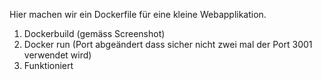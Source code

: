 Hier machen wir ein Dockerfile für eine kleine Webapplikation.

1. Dockerbuild (gemäss Screenshot)
2. Docker run (Port abgeändert dass sicher nicht zwei mal der Port 3001 verwendet wird)
3. Funktioniert


